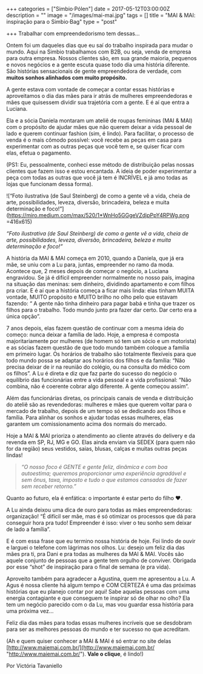 +++
categories = ["Simbio·Pólen"]
date = 2017-05-12T03:00:00Z
description = ""
image = "/images/mai-mai.jpg"
tags = []
title = "MAI & MAI: inspiração para o Simbio·Bag"
type = "post"

+++
Trabalhar com empreendedorismo tem dessas…

Ontem foi um daqueles dias que eu saí do trabalho inspirada para mudar o mundo. Aqui na Simbio trabalhamos com B2B, ou seja, venda de empresa para outra empresa. Nossos clientes são, em sua grande maioria, pequenos e novos negócios e a gente escuta quase todo dia uma história diferente. São histórias sensacionais de gente empreendedora de verdade, com **muitos sonhos alinhados com muito propósito.**

A gente estava com vontade de começar a contar essas histórias e aproveitamos o dia das mães para ir atrás de mulheres empreendedoras e mães que quisessem dividir sua trajetória com a gente. E é aí que entra a Luciana.

Ela e a sócia Daniela montaram um ateliê de roupas femininas (MAI & MAI) com o propósito de ajudar mães que não querem deixar a vida pessoal de lado e querem continuar fashion (sim, é lindo). Para facilitar, o processo de venda é o mais cômodo possível: você recebe as peças em casa para experimentar com as outras peças que você tem e, se quiser ficar com elas, efetua o pagamento.

(PS1: Eu, pessoalmente, conheci esse método de distribuição pelas nossas clientes que fazem isso e estou encantada. A ideia de poder experimentar a peça com todas as outras que você já tem é INCRÍVEL e já amo todas as lojas que funcionam dessa forma).

  
![“Foto ilustrativa (de Saul Steinberg) de como a gente vê a vida, cheia de arte, possibilidades, leveza, diversão, brincadeira, beleza e muita determinação e foco!”](https://miro.medium.com/max/520/1*WnHo5GGgeVZdjpPpY4RPWg.png =416x615)

_“Foto ilustrativa (de Saul Steinberg) de como a gente vê a vida, cheia de arte, possibilidades, leveza, diversão, brincadeira, beleza e muita determinação e foco!”_

A história da MAI & MAI começa em 2010, quando a Daniela, que já era mãe, se uniu com a Lu para, juntas, empreender no ramo da moda. Acontece que, 2 meses depois de começar o negócio, a Luciana engravidou. Se já é difícil empreender normalmente no nosso país, imagina na situação das meninas: sem dinheiro, dividindo apartamento e com filhos pra criar. E é aí que a história começa a ficar mais linda: elas tinham MUITA vontade, MUITO propósito e MUITO brilho no olho pelo que estavam fazendo: “ A gente não tinha dinheiro para pagar babá e tinha que trazer os filhos para o trabalho. Todo mundo junto pra fazer dar certo. Dar certo era a única opção”.

7 anos depois, elas fazem questão de continuar com a mesma ideia do começo: nunca deixar a família de lado. Hoje, a empresa é composta majoritariamente por mulheres (de homem só tem um sócio e um motorista) e as sócias fazem questão de que todo mundo também coloque a família em primeiro lugar. Os horários de trabalho são totalmente flexíveis para que todo mundo possa se adaptar aos horários dos filhos e da família: “Não precisa deixar de ir na reunião do colégio, ou na consulta do médico com os filhos”. A Lu é direta e diz que faz parte do sucesso do negócio o equilíbrio das funcionárias entre a vida pessoal e a vida profissional: “Não combina, não é coerente cobrar algo diferente. A gente começou assim”.

Além das funcionárias diretas, os principais canais de venda e distribuição do ateliê são as revendedoras: mulheres e mães que querem voltar para o mercado de trabalho, depois de um tempo só se dedicando aos filhos e família. Para alinhar os sonhos e ajudar todas essas mulheres, elas garantem um comissionamento acima dos normais do mercado.

Hoje a MAI & MAI prioriza o atendimento ao cliente através do delivery e da revenda em SP, RJ, MG e GO. Elas ainda enviam via SEDEX (para quem não for da região) seus vestidos, saias, blusas, calças e muitas outras peças lindas!

> _“O nosso foco é GENTE e gente feliz, dinâmica e com boa autoestima; queremos proporcionar uma experiência agradável e sem ônus, taxa, imposto e tudo o que estamos cansados de fazer sem receber retorno.”_

Quanto ao futuro, ela é enfática: o importante é estar perto do filho ❤.

A Lu ainda deixou uma dica de ouro para todas as mães empreendedoras: organização! “É difícil ser mãe, mas é só otimizar os processos que dá para conseguir hora pra tudo! Empreender é isso: viver o teu sonho sem deixar de lado a família”.

E é com essa frase que eu termino nossa história de hoje. Foi lindo de ouvir e larguei o telefone com lágrimas nos olhos. Lu: desejo um feliz dia das mães pra ti, pra Dani e pra todas as mulheres da MAI & MAI. Vocês são aquele conjunto de pessoas que a gente tem orgulho de conviver. Obrigada por esse “shot” de inspiração para o final de semana (e pra vida).

Aproveito também para agradecer a Agustina, quem me apresentou a Lu. A Agus é nossa cliente há algum tempo e COM CERTEZA é uma das próximas histórias que eu planejo contar por aqui! Sabe aquelas pessoas com uma energia contagiante e que conseguem te inspirar só de olhar no olho? Ela tem um negócio parecido com o da Lu, mas vou guardar essa história para uma próxima vez…

Feliz dia das mães para todas essas mulheres incríveis que se desdobram para ser as melhores pessoas do mundo e ter sucesso no que acreditam.

(Ah e quem quiser conhecer a MAI & MAI é só entrar no site delas [http://www.maiemai.com.br/](http://www.maiemai.com.br/ "http://www.maiemai.com.br/"). **Vale o clique**, é lindo!)

Por Victória Tavaniello